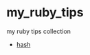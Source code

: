 # my_ruby_tips
my ruby tips collection

- [hash](https://github.com/siman-man/my_ruby_tips/tree/master/hash)
